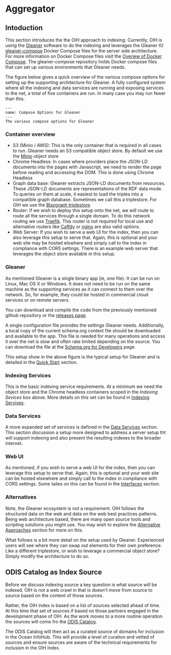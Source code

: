 # Aggregator

## Intoduction


This section introduces the the OIH approach to indexing. Currently,  OIH is 
using the [Gleaner](https://github.com/earthcubearchitecture-project418/gleaner) software to do the indexing and leverages the Gleaner IO 
[gleaner-compose](https://github.com/gleanerio/gleaner-compose) Docker 
Compose files for the server side architecture.  For more information on Docker Compose files visit the 
[Overiew of Docker Compose](https://docs.docker.com/compose/).  The gleaner-compose repository holds Docker compose files that can set up 
various environments that Gleaner needs. 

The figure below gives a quick overview of the various compose options for setting up 
the supporting architecture for Gleaner. A fully configured system where all the indexing
and data services are running and exposing services to the net, a total of five containers are run.  In many case
you may run fewer than this.

```{figure} ./images/composeOptions.png
---
name: Compose Options for Gleaner
---
The various compose options for Gleaner
```

### Container overview

* S3 (Minio / AWS): This is the only container that is required in all cases to run.  Gleaner needs an S3 compatible object store.  By default
  we use the [Minio](https://min.io/) object store
* Chrome Headless: In cases where providers place the JSON-LD documents into the pages with Javascript, we need to render the page before 
  reading and accessing the DOM.  This is done using Chrome Headless
* Graph data base:  Gleaner extracts JSON-LD documents from resources.  These JSON-LD documents are representations of the RDF data mode.  To
  queries on them at scale, it easiest to load the triples into a compatible graph database.  Sometimes we call this a triplestore.  For OIH we
  use the [Blazgraph triplestore](https://github.com/blazegraph/database).  
* Router: If we wish to deploy this setup onto the net, we will route to route all the services through a single domain.  To do this network routing 
  we use [Traefik](https://traefik.io/).  This router is not required for local use and alternative routers like [Caffdy](https://caddyserver.com/) 
  or [nginx](https://www.nginx.com) are also valid options. 
* Web Server: If you wish to serve a web UI for the index, then you can also leverage this setup to serve that.  Again, this is optional and your web site
  may be hosted elswhere and simply call to the index in compliance with CORS settings.  There is an example web server that leverages the object store
  available in this setup.  


### Gleaner

As mentioned Gleaner is a single binary app (ie, one file).  It can be run on Linux, Mac OS X or Windows.  It does
not need to be run on the same machine as the supporting services as it can connect to them 
over the network.  So, for example, they could be hosted in commercial cloud services or 
on remote servers.  

You can download and compile the code from the previously mentioned github repository or 
the [releases page](https://github.com/earthcubearchitecture-project418/gleaner/releases). 

A single configuration file provides the settings Gleaner needs.  Additionally, a local 
copy of the current schema.org context file should be downloaded and available to the app.  This file is needed
for many operations and access it over the net is slow and often rate limited depending on the 
source.   You can download the file at the [Schema.org for Developers](https://schema.org/docs/developers.html) page.  


This setup show in the above figure is the typical setup for Gleaner and is 
detailed in the [Quick Start](./qstart.md) section.


### Indexing Services

This is the basic indexing service requirements.  At a minimum we need the object store and the Chrome headless containers
scoped in the _Indexing Sevices_ box above. More details on this set can be found in [Indexing Servives](./indexingservices.md).

### Data Services

A more expanded set of services is defined in the [Data Services](./dataservices.md) section.  This section discussion a setup more 
designed to address a server setup tht will support indexing and also present the resulting indexes to the broader internet.  
### Web UI

As mentioned, if you wish to serve a web UI for the index, then you can leverage this setup to serve that.  Again, this is optional and your web site
can be hosted elsewhere and simply call to the index in compliance with CORS settings. Some tailes on this can be found in the [Interfaces](./user.md) section.

### Alternatives

Note, the Gleaner ecosystem is not a requirement.  OIH follows the structured data on the web and data on the web best practices patterns.  Being web architecture based, there are many open source tools and scripting solutions you might use.  You may wish to explore the [Alternative Approaches](alternatives.md) section for more on this.

What follows is a bit more detail on the setup used by Gleaner.  Experienced users will 
see where they can swap out elements for their own preference.  Like a different 
triplestore, or wish to leverage a commercial object store?  Simply modify the architecture
to do so.  

## ODIS Catalog as Index Source

Before we discuss indexing source a key question is what source will be indexed.
OIH is not a web crawl in that is doesn't move from source to source based on 
the content of those sources. 

Rather, the OIH index is based on a list of sources selected ahead of time.  At
this time that set of sources if based on those partners engaged in the 
development phase of OIH.  As the work moves to a more routine operation 
the sources will come fro the [ODIS Catalog](https://catalogue.odis.org/).  

The ODIS Catalog will then act as a curated source of domains for inclusion 
in the Ocean InfoHub.   This will provide a level of curation and vetted of sources
and ensure sources are aware of the technical requirements for inclusion in the 
OIH index.  
